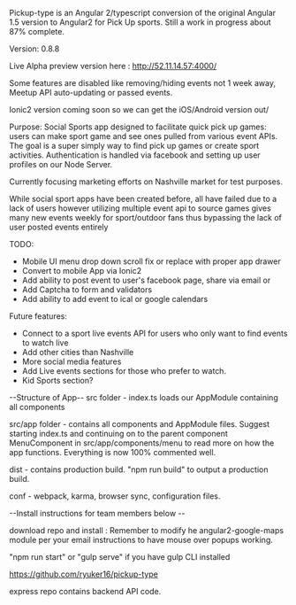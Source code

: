 
Pickup-type is an Angular 2/typescript conversion of the original Angular 1.5 version
to Angular2 for Pick Up sports. Still a work in progress about 87% complete.

Version: 0.8.8

Live Alpha preview version here : http://52.11.14.57:4000/

Some features are disabled like removing/hiding events not 1 week away, Meetup API auto-updating or passed events.

Ionic2 version coming soon so we can get the iOS/Android version out/

Purpose:
Social Sports app designed to facilitate quick pick up games: users can make sport game
and see ones pulled from various event APIs. The goal is a super simply way to find
pick up games or create sport activities. Authentication is handled via facebook and setting up
user profiles on our Node Server.

Currently focusing marketing efforts on Nashville market for test purposes.

While social sport apps have been created before, all have failed due to a lack of users
however utilizing multiple event api to source games gives many new events weekly for sport/outdoor fans
thus bypassing the lack of user posted events entirely

TODO:
* Mobile UI menu drop down scroll fix or replace with proper app drawer
* Convert to mobile App via Ionic2
* Add ability to post event to user's facebook page, share via email or
* Add Captcha to form and validators
* Add ability to add event to ical or google calendars


Future features:
* Connect to a sport live events API for users who only want to find events to watch live
* Add other cities than Nashville
* More social media features
* Add Live events sections for those who prefer to watch.
* Kid Sports section?

--Structure of App--
 src folder - index.ts loads our AppModule containing all components

 src/app folder - contains all components and AppModule files. Suggest starting index.ts
 and continuing on to the parent component MenuComponent in src/app/components/menu to read more
 on how the app functions. Everything is now 100% commented well.

 dist - contains production build. "npm run build" to output a production build.

 conf - webpack, karma, browser sync, configuration files.

--Install instructions for team members below --

download repo and install :
Remember to modify he angular2-google-maps module per your email instructions to have
mouse over popups working.

"npm run start" or "gulp serve" if you have gulp CLI installed

https://github.com/ryuker16/pickup-type

express repo contains backend API code.
